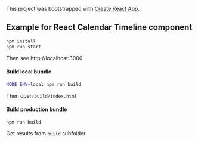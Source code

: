 This project was bootstrapped with [Create React App](./CRA_README.md).

## Example for React Calendar Timeline component

```sh
npm install
npm run start
```

Then see http://localhost:3000

#### Build local bundle

```sh
NODE_ENV=local npm run build
```

Then open `build/index.html`

#### Build production bundle

```sh
npm run build
```

Get results from `build` subfolder
